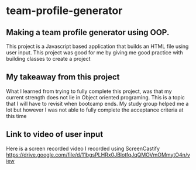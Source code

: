 # team-profile-generator
## Making a team profile generator using OOP.
This project is a Javascript based application that builds an HTML file using user input. This project was good for me by giving me good practice with building classes to create a project

## My takeaway from this project
What I learned from trying to fully complete this project, was that my current strength does not lie in Object oriented programing. This is a topic that I will have to revisit when bootcamp ends. My study group helped me a lot but however I was not able to fully complete the acceptance criteria at this time

## Link to video of user input
Here is a screen recorded video I recorded using ScreenCastify
https://drive.google.com/file/d/11bgsPLHRx0JBlotfqJqQMOVmOMmytO4n/view
